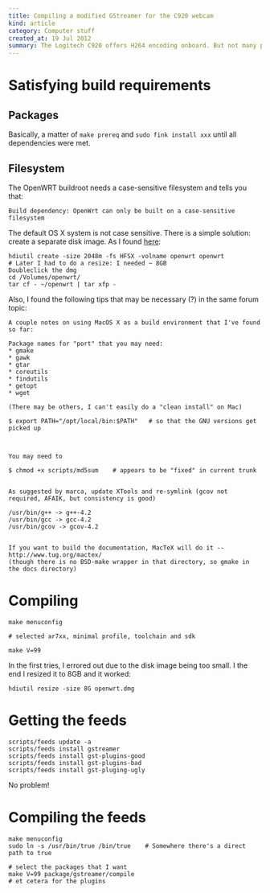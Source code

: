 ```yaml
--- 
title: Compiling a modified GStreamer for the C920 webcam
kind: article
category: Computer stuff
created_at: 19 Jul 2012
summary: The Logitech C920 offers H264 encoding onboard. But not many programs can make use of it. I am trying to compile a patched GStreamer module that allows streaming of H264 directly from the C920 camera.
---
```

# Satisfying build requirements #
## Packages

Basically, a matter of `make prereq` and `sudo fink install xxx` until
all dependencies were met.

## Filesystem ##

The OpenWRT buildroot needs a case-sensitive filesystem and tells you
that:

    Build dependency: OpenWrt can only be built on a case-sensitive
    filesystem
	
The default OS X system is not case sensitive. There is a simple
solution: create a separate disk image. As I found
[here](https://forum.openwrt.org/viewtopic.php?id=20914):

    hdiutil create -size 2048m -fs HFSX -volname openwrt openwrt
	# Later I had to do a resize: I needed ~ 8GB
	Doubleclick the dmg
	cd /Volumes/openwrt/
	tar cf - ~/openwrt | tar xfp -

Also, I found the following tips that may be necessary (?) in the same
forum topic:

    A couple notes on using MacOS X as a build environment that I've found so far:

	Package names for "port" that you may need:
	* gmake
	* gawk
	* gtar
	* coreutils
	* findutils
	* getopt
	* wget

	(There may be others, I can't easily do a "clean install" on Mac)

	$ export PATH="/opt/local/bin:$PATH"   # so that the GNU versions get picked up



	You may need to

	$ chmod +x scripts/md5sum    # appears to be "fixed" in current trunk


	As suggested by marca, update XTools and re-symlink (gcov not required, AFAIK, but consistency is good)

	/usr/bin/g++ -> g++-4.2
	/usr/bin/gcc -> gcc-4.2
	/usr/bin/gcov -> gcov-4.2


	If you want to build the documentation, MacTeX will do it -- http://www.tug.org/mactex/
	(though there is no BSD-make wrapper in that directory, so gmake in the docs directory)

# Compiling

    make menuconfig
	
	# selected ar7xx, minimal profile, toolchain and sdk
	
	make V=99

In the first tries, I errored out due to the disk image being too
small. I the end I resized it to 8GB and it worked:

    hdiutil resize -size 8G openwrt.dmg
	
# Getting the feeds
    
	scripts/feeds update -a
	scripts/feeds install gstreamer
	scripts/feeds install gst-plugins-good
	scripts/feeds install gst-plugins-bad
	scripts/feeds install gst-pluging-ugly
	
	
No problem!

# Compiling the feeds

    make menuconfig
	sudo ln -s /usr/bin/true /bin/true    # Somewhere there's a direct
	path to true

	# select the packages that I want
    make V=99 package/gstreamer/compile
	# et cetera for the plugins

